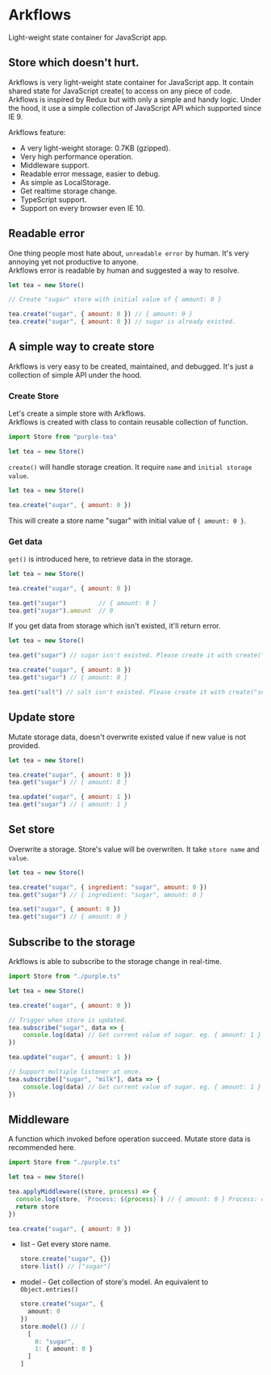 # Arkflows
Light-weight state container for JavaScript app.
  
## Store which doesn't hurt.
Arkflows is very light-weight state container for JavaScript app. It contain shared state for JavaScript create( to access on any piece of code.  
Arkflows is inspired by Redux but with only a simple and handy logic. Under the hood, it use a simple collection of JavaScript API which supported since IE 9.
  
  Arkflows feature:
  * A very light-weight storage: 0.7KB (gzipped).
  * Very high performance operation.
  * Middleware support.
  * Readable error message, easier to debug.
  * As simple as LocalStorage.
  * Get realtime storage change.
  * TypeScript support.
  * Support on every browser even IE 10.

## Readable error
One thing people most hate about, `unreadable error` by human. It's very annoying yet not productive to anyone.  
Arkflows error is readable by human and suggested a way to resolve.
```javascript
let tea = new Store()

// Create "sugar" store with initial value of { amount: 0 }

tea.create("sugar", { amount: 0 }) // { amount: 0 }
tea.create("sugar", { amount: 0 }) // sugar is already existed.
```
## A simple way to create store
Arkflows is very easy to be created, maintained, and debugged. It's just a collection of simple API under the hood.

### Create Store
Let's create a simple store with Arkflows.  
Arkflows is created with class to contain reusable collection of function.
```javascript
import Store from "purple-tea"

let tea = new Store()
```
`create()` will handle storage creation. It require `name` and `initial storage value`.
```javascript
let tea = new Store()

tea.create("sugar", { amount: 0 })
```
This will create a store name "sugar" with initial value of `{ amount: 0 }`.
  
### Get data
`get()` is introduced here, to retrieve data in the storage.
```javascript
let tea = new Store()

tea.create("sugar", { amount: 0 })

tea.get("sugar")         // { amount: 0 }
tea.get("sugar").amount  // 0
```
If you get data from storage which isn't existed, it'll return error.
```javascript
let tea = new Store()

tea.get("sugar") // sugar isn't existed. Please create it with create("sugar")

tea.create("sugar", { amount: 0 })
tea.get("sugar") // { amount: 0 }

tea.get("salt") // salt isn't existed. Please create it with create("sugar")
```
  
## Update store
Mutate storage data, doesn't overwrite existed value if new value is not provided.
```javascript
let tea = new Store()

tea.create("sugar", { amount: 0 })
tea.get("sugar") // { amount: 0 }

tea.update("sugar", { amount: 1 })
tea.get("sugar") // { amount: 1 }
```

## Set store
Overwrite a storage. Store's value will be overwriten. It take `store name` and `value`.
```javascript
let tea = new Store()

tea.create("sugar", { ingredient: "sugar", amount: 0 })
tea.get("sugar") // { ingredient: "sugar", amount: 0 }

tea.set("sugar", { amount: 0 })
tea.get("sugar") // { amount: 0 }
```
  
## Subscribe to the storage
Arkflows is able to subscribe to the storage change in real-time.
```javascript
import Store from "./purple.ts"

let tea = new Store()

tea.create("sugar", { amount: 0 })

// Trigger when store is updated.
tea.subscribe("sugar", data => {
    console.log(data) // Get current value of sugar. eg. { amount: 1 }
})

tea.update("sugar", { amount: 1 })

// Support multiple listener at once.
tea.subscribe(["sugar", "milk"], data => {
    console.log(data) // Get current value of sugar. eg. { amount: 1 }
})
```

## Middleware
A function which invoked before operation succeed.
Mutate store data is recommended here.
```javascript
import Store from "./purple.ts"

let tea = new Store()

tea.applyMiddleware((store, process) => {
  console.log(store, `Process: ${process}`) // { amount: 0 } Process: create(
  return store
})

tea.create("sugar", { amount: 0 })
```

* list - Get every store name.
  ```typescript
  store.create("sugar", {})
  store.list() // ["sugar"]
  ```

* model - Get collection of store's model. An equivalent to `Object.entries()`
  ```typescript
  store.create("sugar", {
    amount: 0
  })
  store.model() // [
    [
      0: "sugar",
      1: { amount: 0 }
    ]
  ]
  ```
